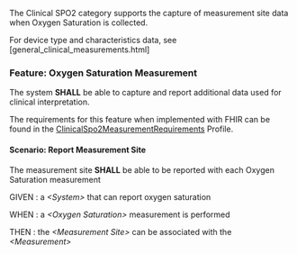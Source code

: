 The Clinical SPO2 category supports the capture of measurement site data when Oxygen
Saturation is collected.

For device type and characteristics data, see [general_clinical_measurements.html]
### <span class='glyphicon glyphicon-phone'/> <span class='glyphicon glyphicon-dashboard'/> <span class='glyphicon glyphicon-cloud'/> <a name='clinical_spo2_measurement'>Feature: Oxygen Saturation Measurement</a>

The system **SHALL** be able to capture and report additional data used for clinical interpretation.


The requirements for this feature when implemented with FHIR can be found in the [ClinicalSpo2MeasurementRequirements](StructureDefinition-ClinicalSpo2MeasurementRequirements.html) Profile.

#### <span class='glyphicon text-success glyphicon-phone'/> <span class='glyphicon text-success glyphicon-dashboard'/> <span class='glyphicon text-success glyphicon-cloud'/> <a name='report-measurement-site'>Scenario: Report Measurement Site</a>

The measurement site **SHALL** be able to be reported with each Oxygen Saturation measurement

GIVEN
: a <i>&lt;System&gt;</i> that can report oxygen saturation

WHEN
: a <i>&lt;Oxygen Saturation&gt;</i> measurement is performed

THEN
: the <i>&lt;Measurement Site&gt;</i> can be associated with the <i>&lt;Measurement&gt;</i> 

